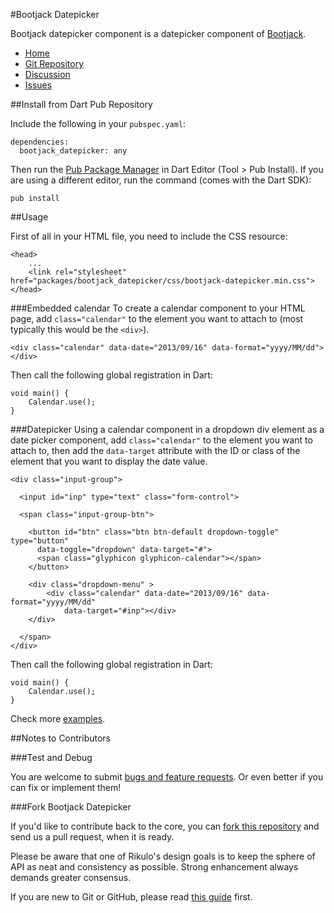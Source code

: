 #Bootjack Datepicker

Bootjack datepicker component is a datepicker component of [Bootjack](http://github.com/rikulo/bootjack).

* [Home](http://rikulo.org)
* [Git Repository](https://github.com/rikulo/bootjack-datepicker)
* [Discussion](http://stackoverflow.com/questions/tagged/rikulo)
* [Issues](https://github.com/rikulo/bootjack-datepicker/issues)

##Install from Dart Pub Repository

Include the following in your `pubspec.yaml`:

    dependencies:
      bootjack_datepicker: any

Then run the [Pub Package Manager](http://pub.dartlang.org/doc) in Dart Editor (Tool > Pub Install). If you are using a different editor, run the command
(comes with the Dart SDK):

    pub install

##Usage

First of all in your HTML file, you need to include the CSS resource:
  
	<head>
		...
		<link rel="stylesheet" href="packages/bootjack_datepicker/css/bootjack-datepicker.min.css">
	</head>

###Embedded calendar
To create a calendar component to your HTML page, add `class="calendar"` to the element you want to attach to (most typically this would be the `<div>`).
	
	<div class="calendar" data-date="2013/09/16" data-format="yyyy/MM/dd"></div>
	
Then call the following global registration in Dart:

	void main() {
		Calendar.use();
	}
	
###Datepicker
Using a calendar component in a dropdown div element as a date picker component, add `class="calendar"` to the element you want to attach to, 
then add the `data-target` attribute with the ID or class of the element that you want to display the date value.
	
	<div class="input-group">
		
	  <input id="inp" type="text" class="form-control">
	  
	  <span class="input-group-btn">
		
		<button id="btn" class="btn btn-default dropdown-toggle" type="button" 
		  data-toggle="dropdown" data-target="#">
		  <span class="glyphicon glyphicon-calendar"></span>
		</button>
		
		<div class="dropdown-menu" >
			<div class="calendar" data-date="2013/09/16" data-format="yyyy/MM/dd"
				data-target="#inp"></div>
		</div>
		
	  </span>
	</div>
	
Then call the following global registration in Dart:

	void main() {
		Calendar.use();
	}
	
Check more [examples](https://github.com/rikulo/bootjack-datepicker/tree/master/example).
	
##Notes to Contributors

###Test and Debug

You are welcome to submit [bugs and feature requests](https://github.com/rikulo/bootjack-datepicker/issues). Or even better if you can fix or implement them!

###Fork Bootjack Datepicker

If you'd like to contribute back to the core, you can [fork this repository](https://help.github.com/articles/fork-a-repo) and send us a pull request, when it is ready.

Please be aware that one of Rikulo's design goals is to keep the sphere of API as neat and consistency as possible. Strong enhancement always demands greater consensus.

If you are new to Git or GitHub, please read [this guide](https://help.github.com/) first.
